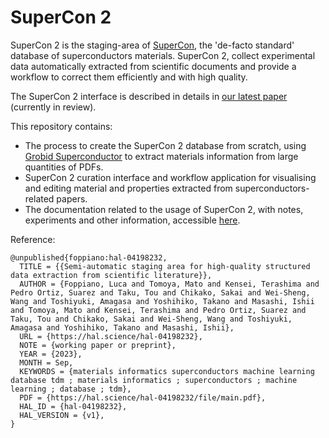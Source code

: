 # SuperCon 2

SuperCon 2 is the staging-area of [SuperCon](http://supercon.nims.go.jp), the 'de-facto standard' database of superconductors materials. 
SuperCon 2, collect experimental data automatically extracted from scientific documents and provide a workflow to correct them efficiently and with high quality. 

The SuperCon 2 interface is described in details in [our latest paper](https://hal.science/hal-04198232) (currently in review).

This repository contains:

- The process to create the SuperCon 2 database from scratch, using [Grobid Superconductor](https://github.com/lfoppiano/grobid-superconductors) to extract materials information from large quantities of PDFs.
- SuperCon 2 curation interface and workflow application for visualising and editing material and properties extracted from superconductors-related papers.
- The documentation related to the usage of SuperCon 2, with notes, experiments and other information, accessible [here](https://supercon2.readthedocs.io).

Reference: 

```
@unpublished{foppiano:hal-04198232,
  TITLE = {{Semi-automatic staging area for high-quality structured data extraction from scientific literature}},
  AUTHOR = {Foppiano, Luca and Tomoya, Mato and Kensei, Terashima and Pedro Ortiz, Suarez and Taku, Tou and Chikako, Sakai and Wei-Sheng, Wang and Toshiyuki, Amagasa and Yoshihiko, Takano and Masashi, Ishii and Tomoya, Mato and Kensei, Terashima and Pedro Ortiz, Suarez and Taku, Tou and Chikako, Sakai and Wei-Sheng, Wang and Toshiyuki, Amagasa and Yoshihiko, Takano and Masashi, Ishii},
  URL = {https://hal.science/hal-04198232},
  NOTE = {working paper or preprint},
  YEAR = {2023},
  MONTH = Sep,
  KEYWORDS = {materials informatics superconductors machine learning database tdm ; materials informatics ; superconductors ; machine learning ; database ; tdm},
  PDF = {https://hal.science/hal-04198232/file/main.pdf},
  HAL_ID = {hal-04198232},
  HAL_VERSION = {v1},
}
```

